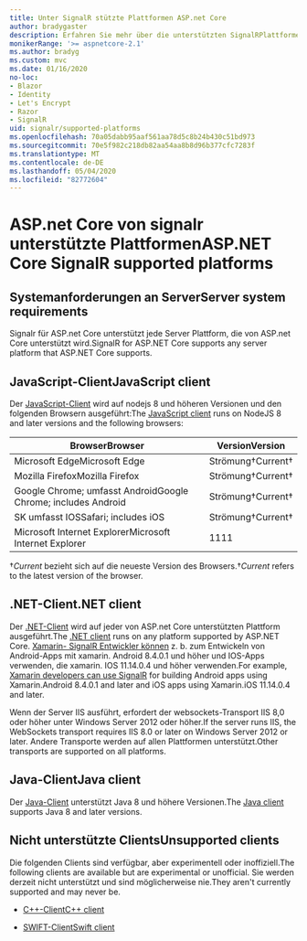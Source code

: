 ```yaml
---
title: Unter SignalR stützte Plattformen ASP.net Core
author: bradygaster
description: Erfahren Sie mehr über die unterstützten SignalRPlattformen für ASP.net Core.
monikerRange: '>= aspnetcore-2.1'
ms.author: bradyg
ms.custom: mvc
ms.date: 01/16/2020
no-loc:
- Blazor
- Identity
- Let's Encrypt
- Razor
- SignalR
uid: signalr/supported-platforms
ms.openlocfilehash: 70a05dabb95aaf561aa78d5c8b24b430c51bd973
ms.sourcegitcommit: 70e5f982c218db82aa54aa8b8d96b377cfc7283f
ms.translationtype: MT
ms.contentlocale: de-DE
ms.lasthandoff: 05/04/2020
ms.locfileid: "82772604"
---
```

# <a name="aspnet-core-signalr-supported-platforms"></a><span data-ttu-id="11433-103">ASP.net Core von signalr unterstützte Plattformen</span><span class="sxs-lookup"><span data-stu-id="11433-103">ASP.NET Core SignalR supported platforms</span></span>

## <a name="server-system-requirements"></a><span data-ttu-id="11433-104">Systemanforderungen an Server</span><span class="sxs-lookup"><span data-stu-id="11433-104">Server system requirements</span></span>

<span data-ttu-id="11433-105">Signalr für ASP.net Core unterstützt jede Server Plattform, die von ASP.net Core unterstützt wird.</span><span class="sxs-lookup"><span data-stu-id="11433-105">SignalR for ASP.NET Core supports any server platform that ASP.NET Core supports.</span></span>

## <a name="javascript-client"></a><span data-ttu-id="11433-106">JavaScript-Client</span><span class="sxs-lookup"><span data-stu-id="11433-106">JavaScript client</span></span>

<span data-ttu-id="11433-107">Der [JavaScript-Client](xref:signalr/javascript-client) wird auf nodejs 8 und höheren Versionen und den folgenden Browsern ausgeführt:</span><span class="sxs-lookup"><span data-stu-id="11433-107">The [JavaScript client](xref:signalr/javascript-client) runs on NodeJS 8 and later versions and the following browsers:</span></span>

| <span data-ttu-id="11433-108">Browser</span><span class="sxs-lookup"><span data-stu-id="11433-108">Browser</span></span>                         | <span data-ttu-id="11433-109">Version</span><span class="sxs-lookup"><span data-stu-id="11433-109">Version</span></span>         |
| ------------------------------- | --------------- |
| <span data-ttu-id="11433-110">Microsoft Edge</span><span class="sxs-lookup"><span data-stu-id="11433-110">Microsoft Edge</span></span>                  | <span data-ttu-id="11433-111">Strömung&dagger;</span><span class="sxs-lookup"><span data-stu-id="11433-111">Current&dagger;</span></span> |
| <span data-ttu-id="11433-112">Mozilla Firefox</span><span class="sxs-lookup"><span data-stu-id="11433-112">Mozilla Firefox</span></span>                 | <span data-ttu-id="11433-113">Strömung&dagger;</span><span class="sxs-lookup"><span data-stu-id="11433-113">Current&dagger;</span></span> |
| <span data-ttu-id="11433-114">Google Chrome; umfasst Android</span><span class="sxs-lookup"><span data-stu-id="11433-114">Google Chrome; includes Android</span></span> | <span data-ttu-id="11433-115">Strömung&dagger;</span><span class="sxs-lookup"><span data-stu-id="11433-115">Current&dagger;</span></span> |
| <span data-ttu-id="11433-116">SK umfasst IOS</span><span class="sxs-lookup"><span data-stu-id="11433-116">Safari; includes iOS</span></span>            | <span data-ttu-id="11433-117">Strömung&dagger;</span><span class="sxs-lookup"><span data-stu-id="11433-117">Current&dagger;</span></span> |
| <span data-ttu-id="11433-118">Microsoft Internet Explorer</span><span class="sxs-lookup"><span data-stu-id="11433-118">Microsoft Internet Explorer</span></span>     | <span data-ttu-id="11433-119">11</span><span class="sxs-lookup"><span data-stu-id="11433-119">11</span></span>              |

<span data-ttu-id="11433-120">&dagger;*Current* bezieht sich auf die neueste Version des Browsers.</span><span class="sxs-lookup"><span data-stu-id="11433-120">&dagger;*Current* refers to the latest version of the browser.</span></span>

## <a name="net-client"></a><span data-ttu-id="11433-121">.NET-Client</span><span class="sxs-lookup"><span data-stu-id="11433-121">.NET client</span></span>

<span data-ttu-id="11433-122">Der [.NET-Client](xref:signalr/dotnet-client) wird auf jeder von ASP.net Core unterstützten Plattform ausgeführt.</span><span class="sxs-lookup"><span data-stu-id="11433-122">The [.NET client](xref:signalr/dotnet-client) runs on any platform supported by ASP.NET Core.</span></span> <span data-ttu-id="11433-123">[Xamarin- SignalR Entwickler können](https://github.com/aspnet/Announcements/issues/305) z. b. zum Entwickeln von Android-Apps mit xamarin. Android 8.4.0.1 und höher und IOS-Apps verwenden, die xamarin. IOS 11.14.0.4 und höher verwenden.</span><span class="sxs-lookup"><span data-stu-id="11433-123">For example, [Xamarin developers can use SignalR](https://github.com/aspnet/Announcements/issues/305) for building Android apps using Xamarin.Android 8.4.0.1 and later and iOS apps using Xamarin.iOS 11.14.0.4 and later.</span></span>

<span data-ttu-id="11433-124">Wenn der Server IIS ausführt, erfordert der websockets-Transport IIS 8,0 oder höher unter Windows Server 2012 oder höher.</span><span class="sxs-lookup"><span data-stu-id="11433-124">If the server runs IIS, the WebSockets transport requires IIS 8.0 or later on Windows Server 2012 or later.</span></span> <span data-ttu-id="11433-125">Andere Transporte werden auf allen Plattformen unterstützt.</span><span class="sxs-lookup"><span data-stu-id="11433-125">Other transports are supported on all platforms.</span></span>

## <a name="java-client"></a><span data-ttu-id="11433-126">Java-Client</span><span class="sxs-lookup"><span data-stu-id="11433-126">Java client</span></span>

<span data-ttu-id="11433-127">Der [Java-Client](xref:signalr/java-client) unterstützt Java 8 und höhere Versionen.</span><span class="sxs-lookup"><span data-stu-id="11433-127">The [Java client](xref:signalr/java-client) supports Java 8 and later versions.</span></span>

## <a name="unsupported-clients"></a><span data-ttu-id="11433-128">Nicht unterstützte Clients</span><span class="sxs-lookup"><span data-stu-id="11433-128">Unsupported clients</span></span>

<span data-ttu-id="11433-129">Die folgenden Clients sind verfügbar, aber experimentell oder inoffiziell.</span><span class="sxs-lookup"><span data-stu-id="11433-129">The following clients are available but are experimental or unofficial.</span></span> <span data-ttu-id="11433-130">Sie werden derzeit nicht unterstützt und sind möglicherweise nie.</span><span class="sxs-lookup"><span data-stu-id="11433-130">They aren't currently supported and may never be.</span></span>

* <span data-ttu-id="11433-131">[C++-Client](https://github.com/aspnet/SignalR-Client-Cpp)</span><span class="sxs-lookup"><span data-stu-id="11433-131">[C++ client](https://github.com/aspnet/SignalR-Client-Cpp)</span></span>

* <span data-ttu-id="11433-132">[SWIFT-Client](https://github.com/moozzyk/SignalR-Client-Swift)</span><span class="sxs-lookup"><span data-stu-id="11433-132">[Swift client](https://github.com/moozzyk/SignalR-Client-Swift)</span></span>
